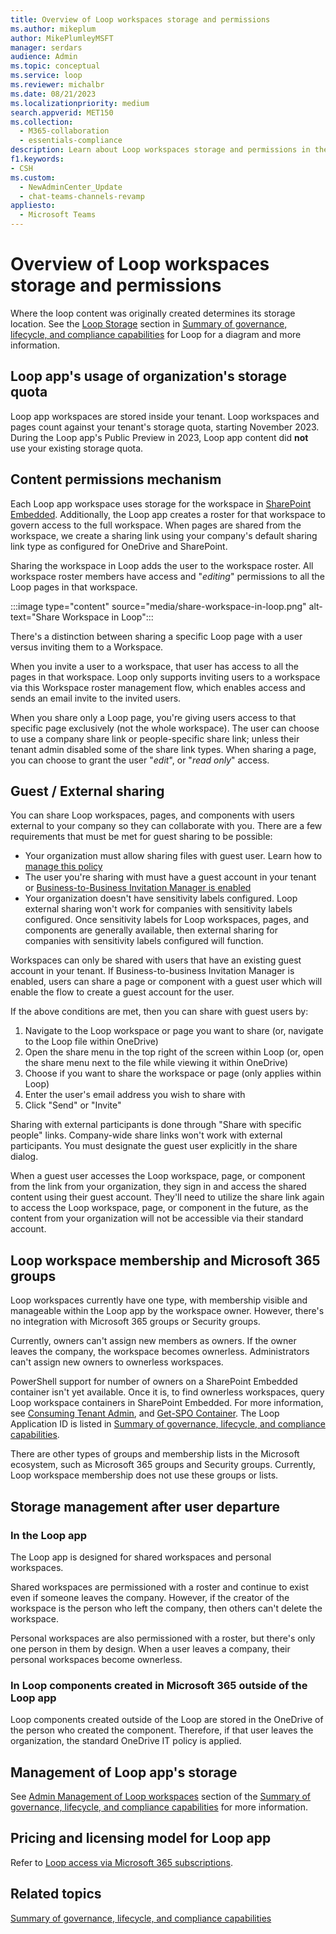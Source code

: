 ```yaml
---
title: Overview of Loop workspaces storage and permissions
ms.author: mikeplum
author: MikePlumleyMSFT
manager: serdars
audience: Admin
ms.topic: conceptual
ms.service: loop
ms.reviewer: michalbr
ms.date: 08/21/2023
ms.localizationpriority: medium
search.appverid: MET150
ms.collection: 
  - M365-collaboration
  - essentials-compliance
description: Learn about Loop workspaces storage and permissions in the Microsoft 365 ecosystem.
f1.keywords:
- CSH
ms.custom: 
  - NewAdminCenter_Update
  - chat-teams-channels-revamp
appliesto: 
  - Microsoft Teams
---
```


# Overview of Loop workspaces storage and permissions

Where the loop content was originally created determines its storage location. See the [Loop Storage](/microsoft-365/loop/loop-compliance-summary#loop-storage) section in [Summary of governance, lifecycle, and compliance capabilities](/microsoft-365/loop/loop-compliance-summary) for Loop for a diagram and more information.

## Loop app's usage of organization's storage quota

Loop app workspaces are stored inside your tenant. Loop workspaces and pages count against your tenant's storage quota, starting November 2023. During the Loop app's Public Preview in 2023, Loop app content did **not** use your existing storage quota.

## Content permissions mechanism

Each Loop app workspace uses storage for the workspace in [SharePoint Embedded](https://techcommunity.microsoft.com/t5/sharepoint-premium-blog/announcing-sharepoint-embedded-public-preview-at-espc23/ba-p/3993428). Additionally, the Loop app creates a roster for that workspace to govern access to the full workspace. When pages are shared from the workspace, we create a sharing link using your company's default sharing link type as configured for OneDrive and SharePoint.

Sharing the workspace in Loop adds the user to the workspace roster. All workspace roster members have access and "*editing*" permissions to all the Loop pages in that workspace.

:::image type="content" source="media/share-workspace-in-loop.png" alt-text="Share Workspace in Loop":::

There's a distinction between sharing a specific Loop page with a user versus inviting them to a Workspace.

When you invite a user to a workspace, that user has access to all the pages in that workspace. Loop only supports inviting users to a workspace via this Workspace roster management flow, which enables access and sends an email invite to the invited users.

When you share only a Loop page, you're giving users access to that specific page exclusively (not the whole workspace). The user can choose to use a company share link or people-specific share link; unless their tenant admin disabled some of the share link types. When sharing a page, you can choose to grant the user "*edit*", or "*read only*" access.

## Guest / External sharing

You can share Loop workspaces, pages, and components with users external to your company so they can collaborate with you. There are a few requirements that must be met for guest sharing to be possible:

- Your organization must allow sharing files with guest user. Learn how to [manage this policy](/sharepoint/turn-external-sharing-on-or-off#change-the-organization-level-external-sharing-setting)
- The user you're sharing with must have a guest account in your tenant or [Business-to-Business Invitation Manager is enabled](/entra/external-id/what-is-b2b)
- Your organization doesn't have sensitivity labels configured. Loop external sharing won't work for companies with sensitivity labels configured. Once sensitivity labels for Loop workspaces, pages, and components are generally available, then external sharing for companies with sensitivity labels configured will function.

Workspaces can only be shared with users that have an existing guest account in your tenant. If Business-to-business Invitation Manager is enabled, users can share a page or component with a guest user which will enable the flow to create a guest account for the user.

If the above conditions are met, then you can share with guest users by:

1. Navigate to the Loop workspace or page you want to share (or, navigate to the Loop file within OneDrive)
1. Open the share menu in the top right of the screen within Loop (or, open the share menu next to the file while viewing it within OneDrive)
1. Choose if you want to share the workspace or page (only applies within Loop)
1. Enter the user's email address you wish to share with
1. Click "Send" or "Invite"

Sharing with external participants is done through "Share with specific people" links. Company-wide share links won't work with external participants. You must designate the guest user explicitly in the share dialog.

When a guest user accesses the Loop workspace, page, or component from the link from your organization, they sign in and access the shared content using their guest account. They'll need to utilize the share link again to access the Loop workspace, page, or component in the future, as the content from your organization will not be accessible via their standard account.

## Loop workspace membership and Microsoft 365 groups

Loop workspaces currently have one type, with membership visible and manageable within the Loop app by the workspace owner. However, there's no integration with Microsoft 365 groups or Security groups.

Currently, owners can't assign new members as owners. If the owner leaves the company, the workspace becomes ownerless. Administrators can't assign new owners to ownerless workspaces.

PowerShell support for number of owners on a SharePoint Embedded container isn't yet available. Once it is, to find ownerless workspaces, query Loop workspace containers in SharePoint Embedded. For more information, see [Consuming Tenant Admin](/sharepoint/dev/embedded/concepts/admin-exp/cta), and [Get-SPO Container](/powershell/module/sharepoint-online/get-spocontainer). The Loop Application ID is listed in [Summary of governance, lifecycle, and compliance capabilities](/microsoft-365/loop/loop-compliance-summary).

There are other types of groups and membership lists in the Microsoft ecosystem, such as Microsoft 365 groups and Security groups. Currently, Loop workspace membership does not use these groups or lists.

## Storage management after user departure

### In the Loop app

The Loop app is designed for shared workspaces and personal workspaces.

Shared workspaces are permissioned with a roster and continue to exist even if someone leaves the company. However, if the creator of the workspace is the person who left the company, then others can't delete the workspace.

Personal workspaces are also permissioned with a roster, but there's only one person in them by design. When a user leaves a company, their personal workspaces become ownerless.

### In Loop components created in Microsoft 365 outside of the Loop app

Loop components created outside of the Loop are stored in the OneDrive of the person who created the component. Therefore, if that user leaves the organization, the standard OneDrive IT policy is applied.

## Management of Loop app's storage

See [Admin Management of Loop workspaces](/microsoft-365/loop/loop-compliance-summary#admin-management-of-loop-workspaces) section of the [Summary of governance, lifecycle, and compliance capabilities](/microsoft-365/loop/loop-compliance-summary) for more information.

## Pricing and licensing model for Loop app

Refer to [Loop access via Microsoft 365 subscriptions](https://support.microsoft.com/office/92915461-4b14-49a4-9cd4-d1c259292afa).

## Related topics

[Summary of governance, lifecycle, and compliance capabilities](/microsoft-365/loop/loop-compliance-summary)
